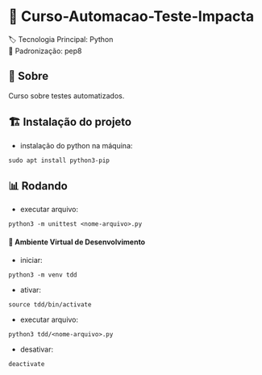 # :bookmark: Curso-Automacao-Teste-Impacta

:label: Tecnologia Principal: Python
<br> :page_facing_up: Padronização: pep8

## :dart: Sobre

Curso sobre testes automatizados.

## :building_construction: Instalação do projeto

- instalação do python na máquina:
```
sudo apt install python3-pip
```

## :bar_chart: Rodando

- executar arquivo:
```
python3 -m unittest <nome-arquivo>.py
```

#### :test_tube: Ambiente Virtual de Desenvolvimento

- iniciar:
```
python3 -m venv tdd
```

- ativar:
```
source tdd/bin/activate
```

- executar arquivo:
```
python3 tdd/<nome-arquivo>.py
```

- desativar:
```
deactivate
```
